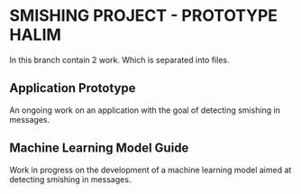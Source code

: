 # SMISHING PROJECT - PROTOTYPE HALIM

In this branch contain 2 work. Which is separated into files.

## Application Prototype

An ongoing work on an application with the goal of detecting smishing in messages.

## Machine Learning Model Guide

Work in progress on the development of a machine learning model aimed at detecting smishing in messages.
